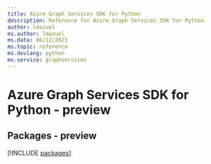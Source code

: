 ```yaml
---
title: Azure Graph Services SDK for Python
description: Reference for Azure Graph Services SDK for Python
author: lmazuel
ms.author: lmazuel
ms.data: 06/12/2023
ms.topic: reference
ms.devlang: python
ms.service: graphservices
---
```

# Azure Graph Services SDK for Python - preview
## Packages - preview
[!INCLUDE [packages](graph-services-index.md)]
